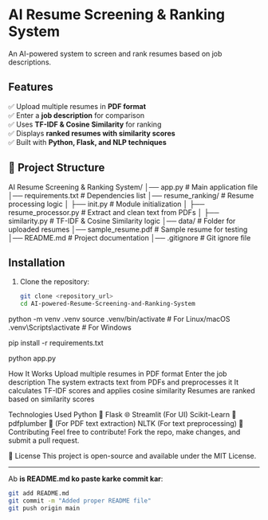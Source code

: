 # AI Resume Screening & Ranking System  

 An AI-powered system to screen and rank resumes based on job descriptions.  

##  Features  
✅ Upload multiple resumes in **PDF format**  
✅ Enter a **job description** for comparison  
✅ Uses **TF-IDF & Cosine Similarity** for ranking  
✅ Displays **ranked resumes with similarity scores**  
✅ Built with **Python, Flask, and NLP techniques**  

## 📂 Project Structure  
AI Resume Screening & Ranking System/
│── app.py # Main application file
│── requirements.txt # Dependencies list
│── resume_ranking/ # Resume processing logic
│ ├── init.py # Module initialization
│ ├── resume_processor.py # Extract and clean text from PDFs
│ ├── similarity.py # TF-IDF & Cosine Similarity logic
│── data/ # Folder for uploaded resumes
│── sample_resume.pdf # Sample resume for testing
│── README.md # Project documentation
│── .gitignore # Git ignore file


##  Installation  
1. Clone the repository:  
   ```bash
   git clone <repository_url>
   cd AI-powered-Resume-Screening-and-Ranking-System

python -m venv .venv
source .venv/bin/activate  # For Linux/macOS
.venv\Scripts\activate     # For Windows

pip install -r requirements.txt

python app.py

How It Works
Upload multiple resumes in PDF format
Enter the job description
The system extracts text from PDFs and preprocesses it
It calculates TF-IDF scores and applies cosine similarity
Resumes are ranked based on similarity scores

Technologies Used
Python 🐍
Flask 🌐
Streamlit (For UI)
Scikit-Learn 🤖
pdfplumber 📄 (For PDF text extraction)
NLTK (For text preprocessing)
🤝 Contributing
Feel free to contribute! Fork the repo, make changes, and submit a pull request.

📜 License
This project is open-source and available under the MIT License.

---

Ab **is README.md ko paste karke commit kar**:  
```bash
git add README.md
git commit -m "Added proper README file"
git push origin main
